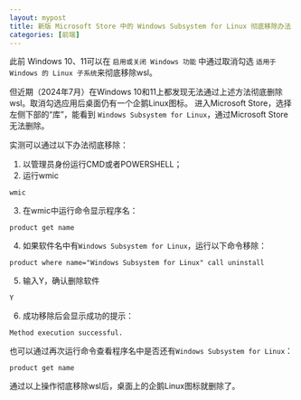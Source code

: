 ```yaml
---
layout: mypost
title: 新版 Microsoft Store 中的 Windows Subsystem for Linux 彻底移除办法
categories: [前端]
---
```


此前 Windows 10、11可以在 `启用或关闭 Windows 功能` 中通过取消勾选 `适用于 Windows 的 Linux 子系统`来彻底移除wsl。

但近期（2024年7月）在Windows 10和11上都发现无法通过上述方法彻底删除wsl。取消勾选应用后桌面仍有一个企鹅Linux图标。
进入Microsoft Store，选择左侧下部的“库”，能看到 `Windows Subsystem for Linux`，通过Microsoft Store无法删除。

实测可以通过以下办法彻底移除：

1. 以管理员身份运行CMD或者POWERSHELL；
2. 运行wmic
```
wmic
```
3. 在wmic中运行命令显示程序名：
```
product get name
```
4. 如果软件名中有`Windows Subsystem for Linux`，运行以下命令移除：
```
product where name="Windows Subsystem for Linux" call uninstall
```
5. 输入Y，确认删除软件
```
Y
```
6. 成功移除后会显示成功的提示：
```
Method execution successful.
```
也可以通过再次运行命令查看程序名中是否还有`Windows Subsystem for Linux`：
```
product get name
```
通过以上操作彻底移除wsl后，桌面上的企鹅Linux图标就删除了。
